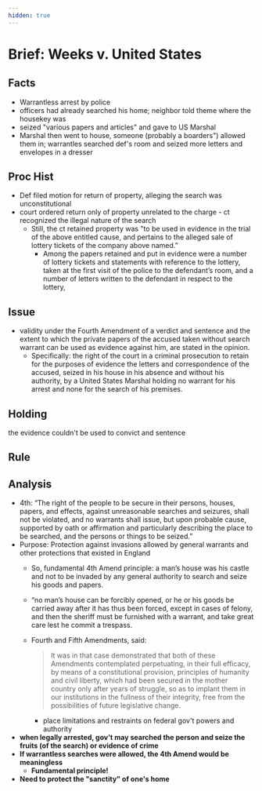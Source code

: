 ```yaml
---
hidden: true
---
```


# Brief: Weeks v. United States

## Facts

* Warrantless arrest by police
* officers had already searched his home; neighbor told theme where the housekey was
* seized "various papers and articles" and gave to US Marshal
* Marshal then went to house, someone (probably a boarders") allowed them in; warrantles searched def's room and seized more letters and envelopes in a dresser

## Proc Hist&#x20;

* Def filed motion for return of property, alleging the search was unconstitutional
* court ordered return only of property unrelated to the charge - ct recognized the illegal nature of the search
  * Still, the ct retained property was "to be used in evidence in the trial of the above entitled cause, and pertains to the alleged sale of lottery tickets of the company above named.”
    * Among the papers retained and put in evidence were a number of lottery tickets and statements with reference to the lottery, taken at the first visit of the police to the defendant’s room, and a number of letters written to the defendant in respect to the lottery,

## Issue

* validity under the Fourth Amendment of a verdict and sentence and the extent to which the private papers of the accused taken without search warrant can be used as evidence against him, are stated in the opinion.
  * Specifically: the right of the court in a criminal prosecution to retain for the purposes of evidence the letters and correspondence of the accused, seized in his house in his absence and without his authority, by a United States Marshal holding no warrant for his arrest and none for the search of his premises.

## Holding

the evidence couldn't be used to convict and sentence

## Rule



## Analysis

* 4th: “The right of the people to be secure in their persons, houses, papers, and effects, against unreasonable searches and seizures, shall not be violated, and no warrants shall issue, but upon probable cause, supported by oath or affirmation and particularly describing the place to be searched, and the persons or things to be seized.”
* Purpose: Protection against invasions allowed by general warrants and other protections that existed in England
  * So, fundamental 4th Amend principle: a man’s house was his castle and not to be invaded by any general authority to search and seize his goods and papers.&#x20;
  * &#x20;“no man’s house can be forcibly opened, or he or his goods be carried away after it has thus been forced, except in cases of felony, and then the sheriff must be furnished with a warrant, and take great care lest he commit a trespass.&#x20;
  *   &#x20;Fourth and Fifth Amendments, said:

      > It was in that case demonstrated that both of these Amendments contemplated perpetuating, in their full efficacy, by means of a constitutional provision, principles of humanity and civil liberty, which had been secured in the mother country only after years of struggle, so as to implant them in our institutions in the fullness of their integrity, free from the possibilities of future legislative change.

      * place limitations and restraints on federal gov't powers and authority
* **when legally arrested, gov't may searched the person and seize the fruits (of the search) or evidence of crime**
* **If warrantless searches were allowed, the 4th Amend would be meaningless**
  * **Fundamental principle!**
* **Need to protect the "sanctity" of one's home**
